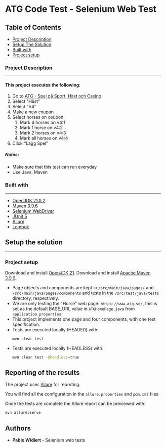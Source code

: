 # ATG Code Test - Selenium Web Test

## Table of Contents
- [Project Description](#project-description)
- [Setup The Solution](#setup-the-solution)
- [Built with](#built-with)
- [Project setup](#project-setup)

### Project Description

---
#### This project executes the following:

1. Go to [ATG - Spel på Sport, Häst och Casino](https://www.atg.se/)
2. Select "Häst"
3. Select "V4"
4. Make a new coupon
5. Select horses on coupon:
    1. Mark 4 horses on v4:1
    2. Mark 1 horse on v4:2
    3. Mark 2 horses on v4:3
    4. Mark all horses on v4:4
6. Click “Lägg Spel”

##### Notes:
- Make sure that this test can run everyday
- Use Java, Maven

### Built with

---
- [OpenJDK 21.0.2](https://openjdk.org/projects/jdk/21/)
- [Maven 3.9.6](https://maven.apache.org/download.cgi)
- [Selenium WebDriver](https://www.selenium.dev/documentation/webdriver/getting_started/install_library/)
- [JUnit 5](https://junit.org/junit5/)
- [Allure](https://allurereport.org/docs/junit5/)
- [Lombok](https://projectlombok.org/)

## Setup the solution

---
### Project setup
Download and install [OpenJDK 21](https://openjdk.org/projects/jdk/21/).
Download and install [Apache Maven 3.9.6](https://maven.apache.org/download.cgi).
-   Page objects and components are kept in `/src/main/java/pages/` and `/src/main/java/pages/components` and tests in the `/src/test/java/tests` directory, respectively.
-   We are only testing the "Horse" web page: `https://www.atg.se/`, this is set as the default BASE_URL value in `ATGHomePage.java` from `application.properties`
-   This project implements one page and four components, with one test specification.
-   Tests are executed locally (HEADED) with:
    ```bash
    mvn clean test
    ```
-   Tests are executed locally (HEADLESS) with:
    ```bash
    mvn clean test -Dheadless=true
    ```

## Reporting of the results

The project uses [Allure](https://allurereport.org/docs/) for reporting.

You will find all the configuration in the `allure.properties` and `pom.xml` files:

Once the tests are complete the Allure report can be previewed with:

```bash
mvn allure:serve
```

## Authors

* **Pablo Widlert** - Selenium web tests
